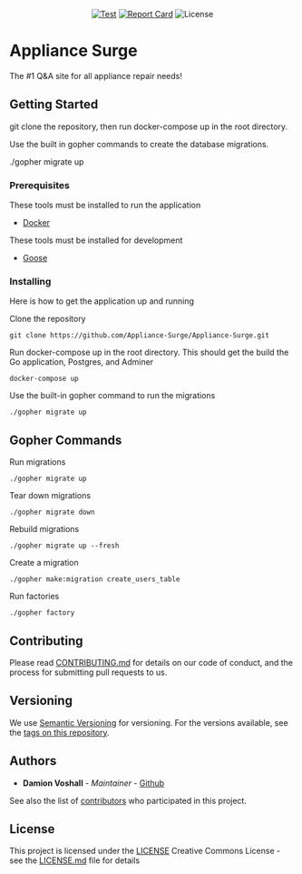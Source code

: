 <div align="center">


[![Test](https://github.com/Appliance-Surge/Appliance-Surge/actions/workflows/go.yml/badge.svg)](https://github.com/Appliance-Surge/Appliance-Surge/actions)
[![Report Card](https://goreportcard.com/badge/github.com/Appliance-Surge/Appliance-Surge)](https://goreportcard.com/report/github.com/Appliance-Surge/Appliance-Surge)
![License](https://img.shields.io/github/license/Appliance-Surge/Appliance-Surge)


</div>

# Appliance Surge

The #1 Q&A site for all appliance repair needs!

## Getting Started

git clone the repository, then run docker-compose up in the root directory.

Use the built in gopher commands to create the database migrations.

./gopher migrate up

### Prerequisites

These tools must be installed to run the application
- [Docker](https://www.docker.com/)

These tools must be installed for development
- [Goose](https://github.com/pressly/goose)

### Installing

Here is how to get the application up and running

Clone the repository

    git clone https://github.com/Appliance-Surge/Appliance-Surge.git

Run docker-compose up in the root directory.
This should get the build the Go application, Postgres, and Adminer

    docker-compose up

Use the built-in gopher command to run the migrations

    ./gopher migrate up

## Gopher Commands

Run migrations

    ./gopher migrate up

Tear down migrations

    ./gopher migrate down

Rebuild migrations

    ./gopher migrate up --fresh

Create a migration

    ./gopher make:migration create_users_table

Run factories

    ./gopher factory

## Contributing

Please read [CONTRIBUTING.md](CONTRIBUTING.md) for details on our code
of conduct, and the process for submitting pull requests to us.

## Versioning

We use [Semantic Versioning](http://semver.org/) for versioning. For the versions
available, see the [tags on this
repository](https://github.com/PurpleBooth/a-good-readme-template/tags).

## Authors

  - **Damion Voshall** - *Maintainer* -
    [Github](https://github.com/DamoFD)

See also the list of
[contributors](https://github.com/Appliance-Surge/Appliance-Surge/contributors)
who participated in this project.

## License

This project is licensed under the [LICENSE](LICENSE.md)
Creative Commons License - see the [LICENSE.md](LICENSE.md) file for
details

